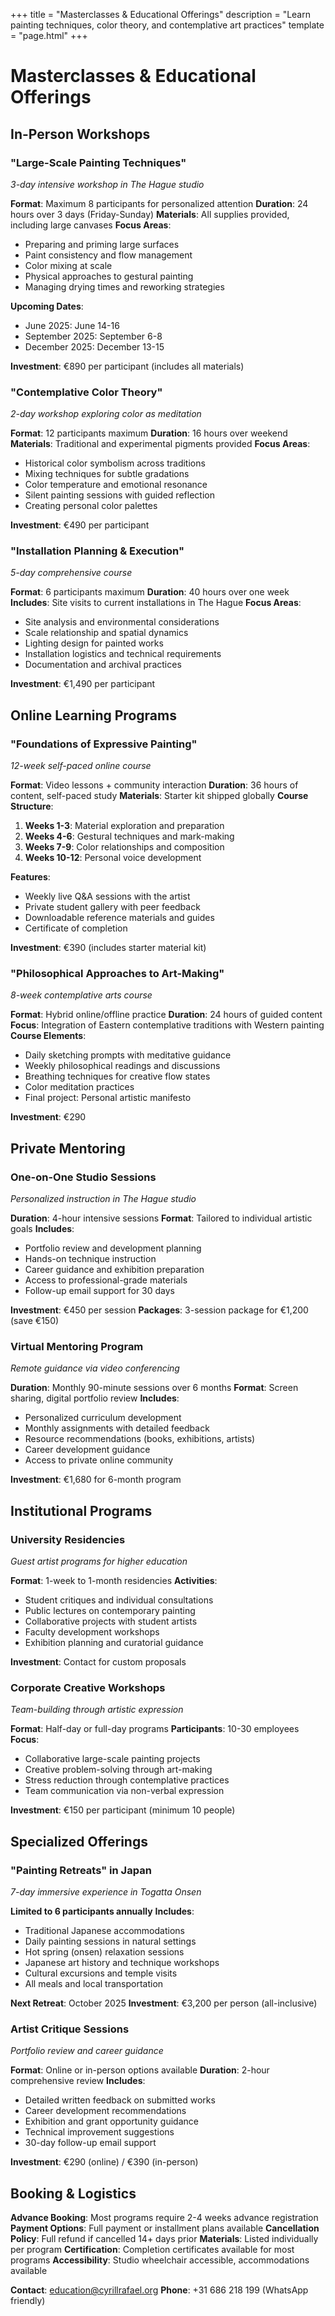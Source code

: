 +++
title = "Masterclasses & Educational Offerings"
description = "Learn painting techniques, color theory, and contemplative art practices"
template = "page.html"
+++

# Masterclasses & Educational Offerings

## In-Person Workshops

### "Large-Scale Painting Techniques" 
*3-day intensive workshop in The Hague studio*

**Format**: Maximum 8 participants for personalized attention
**Duration**: 24 hours over 3 days (Friday-Sunday)
**Materials**: All supplies provided, including large canvases
**Focus Areas**:
- Preparing and priming large surfaces
- Paint consistency and flow management
- Color mixing at scale
- Physical approaches to gestural painting
- Managing drying times and reworking strategies

**Upcoming Dates**:
- June 2025: June 14-16
- September 2025: September 6-8
- December 2025: December 13-15

**Investment**: €890 per participant (includes all materials)

### "Contemplative Color Theory"
*2-day workshop exploring color as meditation*

**Format**: 12 participants maximum
**Duration**: 16 hours over weekend
**Materials**: Traditional and experimental pigments provided
**Focus Areas**:
- Historical color symbolism across traditions
- Mixing techniques for subtle gradations
- Color temperature and emotional resonance
- Silent painting sessions with guided reflection
- Creating personal color palettes

**Investment**: €490 per participant

### "Installation Planning & Execution"
*5-day comprehensive course*

**Format**: 6 participants maximum
**Duration**: 40 hours over one week
**Includes**: Site visits to current installations in The Hague
**Focus Areas**:
- Site analysis and environmental considerations
- Scale relationship and spatial dynamics
- Lighting design for painted works
- Installation logistics and technical requirements
- Documentation and archival practices

**Investment**: €1,490 per participant

## Online Learning Programs

### "Foundations of Expressive Painting"
*12-week self-paced online course*

**Format**: Video lessons + community interaction
**Duration**: 36 hours of content, self-paced study
**Materials**: Starter kit shipped globally
**Course Structure**:
1. **Weeks 1-3**: Material exploration and preparation
2. **Weeks 4-6**: Gestural techniques and mark-making
3. **Weeks 7-9**: Color relationships and composition
4. **Weeks 10-12**: Personal voice development

**Features**:
- Weekly live Q&A sessions with the artist
- Private student gallery with peer feedback
- Downloadable reference materials and guides
- Certificate of completion

**Investment**: €390 (includes starter material kit)

### "Philosophical Approaches to Art-Making"
*8-week contemplative arts course*

**Format**: Hybrid online/offline practice
**Duration**: 24 hours of guided content
**Focus**: Integration of Eastern contemplative traditions with Western painting
**Course Elements**:
- Daily sketching prompts with meditative guidance
- Weekly philosophical readings and discussions
- Breathing techniques for creative flow states
- Color meditation practices
- Final project: Personal artistic manifesto

**Investment**: €290

## Private Mentoring

### One-on-One Studio Sessions
*Personalized instruction in The Hague studio*

**Duration**: 4-hour intensive sessions
**Format**: Tailored to individual artistic goals
**Includes**:
- Portfolio review and development planning
- Hands-on technique instruction
- Career guidance and exhibition preparation
- Access to professional-grade materials
- Follow-up email support for 30 days

**Investment**: €450 per session
**Packages**: 3-session package for €1,200 (save €150)

### Virtual Mentoring Program
*Remote guidance via video conferencing*

**Duration**: Monthly 90-minute sessions over 6 months
**Format**: Screen sharing, digital portfolio review
**Includes**:
- Personalized curriculum development
- Monthly assignments with detailed feedback
- Resource recommendations (books, exhibitions, artists)
- Career development guidance
- Access to private online community

**Investment**: €1,680 for 6-month program

## Institutional Programs

### University Residencies
*Guest artist programs for higher education*

**Format**: 1-week to 1-month residencies
**Activities**:
- Student critiques and individual consultations
- Public lectures on contemporary painting
- Collaborative projects with student artists
- Faculty development workshops
- Exhibition planning and curatorial guidance

**Investment**: Contact for custom proposals

### Corporate Creative Workshops
*Team-building through artistic expression*

**Format**: Half-day or full-day programs
**Participants**: 10-30 employees
**Focus**:
- Collaborative large-scale painting projects
- Creative problem-solving through art-making
- Stress reduction through contemplative practices
- Team communication via non-verbal expression

**Investment**: €150 per participant (minimum 10 people)

## Specialized Offerings

### "Painting Retreats" in Japan
*7-day immersive experience in Togatta Onsen*

**Limited to 6 participants annually**
**Includes**:
- Traditional Japanese accommodations
- Daily painting sessions in natural settings
- Hot spring (onsen) relaxation sessions
- Japanese art history and technique workshops
- Cultural excursions and temple visits
- All meals and local transportation

**Next Retreat**: October 2025
**Investment**: €3,200 per person (all-inclusive)

### Artist Critique Sessions
*Portfolio review and career guidance*

**Format**: Online or in-person options available
**Duration**: 2-hour comprehensive review
**Includes**:
- Detailed written feedback on submitted works
- Career development recommendations
- Exhibition and grant opportunity guidance
- Technical improvement suggestions
- 30-day follow-up email support

**Investment**: €290 (online) / €390 (in-person)

## Booking & Logistics

**Advance Booking**: Most programs require 2-4 weeks advance registration
**Payment Options**: Full payment or installment plans available
**Cancellation Policy**: Full refund if cancelled 14+ days prior
**Materials**: Listed individually per program
**Certification**: Completion certificates available for most programs
**Accessibility**: Studio wheelchair accessible, accommodations available

**Contact**: education@cyrillrafael.org
**Phone**: +31 686 218 199 (WhatsApp friendly)
